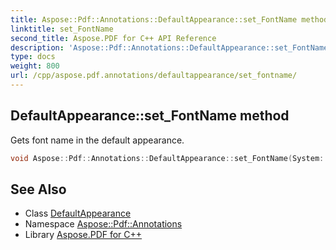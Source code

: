 ```yaml
---
title: Aspose::Pdf::Annotations::DefaultAppearance::set_FontName method
linktitle: set_FontName
second_title: Aspose.PDF for C++ API Reference
description: 'Aspose::Pdf::Annotations::DefaultAppearance::set_FontName method. Gets font name in the default appearance in C++.'
type: docs
weight: 800
url: /cpp/aspose.pdf.annotations/defaultappearance/set_fontname/
---
```

## DefaultAppearance::set_FontName method


Gets font name in the default appearance.

```cpp
void Aspose::Pdf::Annotations::DefaultAppearance::set_FontName(System::String value)
```

## See Also

* Class [DefaultAppearance](../)
* Namespace [Aspose::Pdf::Annotations](../../)
* Library [Aspose.PDF for C++](../../../)
